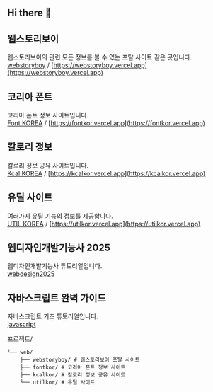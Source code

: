 ## Hi there 👋

## 웹스토리보이
웹스토리보이의 관련 모든 정보를 볼 수 있는 포탈 사이트 같은 곳입니다.   
[webstoryboy](https://github.com/websseu/webstoryboy) / [https://webstoryboy.vercel.app](https://webstoryboy.vercel.app)   

## 코리아 폰트 
코리아 폰트 정보 사이트입니다.   
[Font KOREA](https://github.com/websseu/fontkor) / [https://fontkor.vercel.app](https://fontkor.vercel.app)   

## 칼로리 정보 
칼로리 정보 공유 사이트입니다.     
[Kcal KOREA](https://github.com/websseu/kaclkor) / [https://kcalkor.vercel.app](https://kcalkor.vercel.app)   

## 유틸 사이트
여러가지 유틸 기능의 정보를 제공합니다.   
[UTIL KOREA](https://github.com/websseu/utilkor) / [https://utilkor.vercel.app](https://utilkor.vercel.app)  

## 웹디자인개발기능사 2025
웹디자인개발기능사 튜토리얼입니다.   
[webdesign2025](https://github.com/websseu/webdesign2025)   

## 자바스크립트 완벽 가이드
자바스크립트 기초 튜토리얼입니다.   
[javascript](https://github.com/websseu/javascript)   


프로젝트/ 
```
└── web/
    ├── webstoryboy/ # 웹스토리보이 포탈 사이트
    ├── fontkor/ # 코리아 폰트 정보 사이트
    ├── kcalkor/ # 칼로리 정보 공유 사이트
    └── utilkor/ # 유틸 사이트
```
